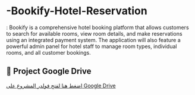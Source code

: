 # -Bookify-Hotel-Reservation
: Bookify is a comprehensive hotel booking platform that allows customers to search for available rooms, view room details, and make reservations using an integrated payment system. The application will also feature a powerful admin panel for hotel staff to manage room types, individual rooms, and all customer bookings.

## 📂 Project Google Drive
[اضغط هنا لفتح فولدر المشروع على Google Drive](https://drive.google.com/drive/folders/1zWXJy2xdl9-I7hE10uvzB55h1XVbUP4_?usp=drive_link)
